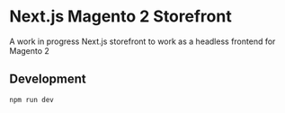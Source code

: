 # Next.js Magento 2 Storefront

A work in progress Next.js storefront to work as a headless frontend for
Magento 2

## Development

`npm run dev`
